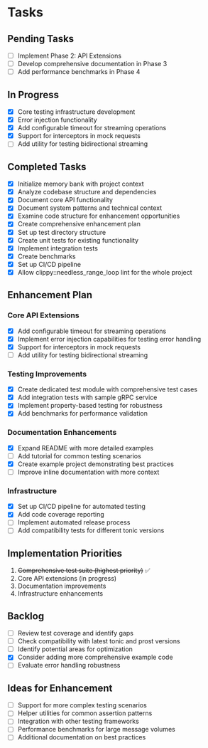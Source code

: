 # Tasks

## Pending Tasks

- [ ] Implement Phase 2: API Extensions
- [ ] Develop comprehensive documentation in Phase 3
- [ ] Add performance benchmarks in Phase 4

## In Progress

- [x] Core testing infrastructure development
- [x] Error injection functionality
- [x] Add configurable timeout for streaming operations
- [x] Support for interceptors in mock requests
- [ ] Add utility for testing bidirectional streaming

## Completed Tasks

- [x] Initialize memory bank with project context
- [x] Analyze codebase structure and dependencies
- [x] Document core API functionality
- [x] Document system patterns and technical context
- [x] Examine code structure for enhancement opportunities
- [x] Create comprehensive enhancement plan
- [x] Set up test directory structure
- [x] Create unit tests for existing functionality
- [x] Implement integration tests
- [x] Create benchmarks
- [x] Set up CI/CD pipeline
- [x] Allow clippy::needless_range_loop lint for the whole project

## Enhancement Plan

### Core API Extensions

- [x] Add configurable timeout for streaming operations
- [x] Implement error injection capabilities for testing error handling
- [x] Support for interceptors in mock requests
- [ ] Add utility for testing bidirectional streaming

### Testing Improvements

- [x] Create dedicated test module with comprehensive test cases
- [x] Add integration tests with sample gRPC service
- [x] Implement property-based testing for robustness
- [x] Add benchmarks for performance validation

### Documentation Enhancements

- [x] Expand README with more detailed examples
- [ ] Add tutorial for common testing scenarios
- [x] Create example project demonstrating best practices
- [ ] Improve inline documentation with more context

### Infrastructure

- [x] Set up CI/CD pipeline for automated testing
- [x] Add code coverage reporting
- [ ] Implement automated release process
- [ ] Add compatibility tests for different tonic versions

## Implementation Priorities

1. ~~Comprehensive test suite (highest priority)~~ ✅
2. Core API extensions (in progress)
3. Documentation improvements
4. Infrastructure enhancements

## Backlog

- [ ] Review test coverage and identify gaps
- [ ] Check compatibility with latest tonic and prost versions
- [ ] Identify potential areas for optimization
- [x] Consider adding more comprehensive example code
- [ ] Evaluate error handling robustness

## Ideas for Enhancement

- [ ] Support for more complex testing scenarios
- [ ] Helper utilities for common assertion patterns
- [ ] Integration with other testing frameworks
- [ ] Performance benchmarks for large message volumes
- [ ] Additional documentation on best practices
